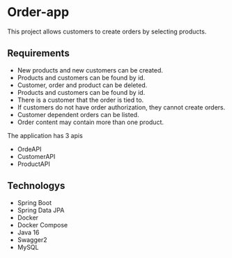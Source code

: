 # Order-app
This project allows customers to create orders by selecting products.

## Requirements
- New products and new customers can be created.
- Products and customers can be found by id.
- Customer, order and product can be deleted.
- Products and customers can be found by id.
- There is a customer that the order is tied to.
- If customers do not have order authorization, they cannot create orders. 
- Customer dependent orders can be listed.
- Order content may contain more than one product.

The application has 3 apis
- OrdeAPI
- CustomerAPI
- ProductAPI

## Technologys

- Spring Boot
- Spring Data JPA
- Docker 
- Docker Compose
- Java 16
- Swagger2
- MySQL
